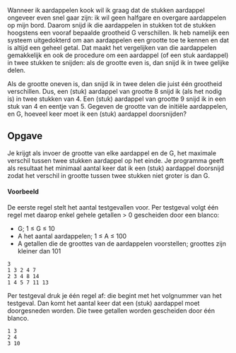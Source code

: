 Wanneer ik aardappelen kook wil ik graag dat de stukken aardappel ongeveer even snel gaar zijn: ik wil geen halfgare en overgare aardappelen op mijn bord. Daarom snijd ik die aardappelen in stukken tot de stukken hoogstens een vooraf bepaalde grootheid G verschillen. Ik heb namelijk een systeem uitgedokterd om aan aardappelen een grootte toe te kennen en dat is altijd een geheel getal. Dat maakt het vergelijken van die aardappelen gemakkelijk en ook de procedure om een aardappel (of een stuk aardappel) in twee stukken te snijden: als de grootte even is, dan snijd ik in twee gelijke delen.

Als de grootte oneven is, dan snijd ik in twee delen die juist  één grootheid verschillen. Dus, een (stuk) aardappel van grootte 8 snijd ik (als het nodig is) in twee stukken van 4. Een (stuk) aardappel van grootte 9 snijd ik in een stuk van 4 en eentje van 5. Gegeven de grootte van de initiële aardappelen, en G, hoeveel keer moet ik een (stuk) aardappel doorsnijden?

## Opgave
Je krijgt als invoer de grootte van elke aardappel en de G, het maximale verschil tussen twee stukken aardappel op het einde. Je programma geeft als resultaat het minimaal aantal keer dat ik een (stuk) aardappel doorsnijd zodat het verschil in grootte tussen twee stukken niet groter is dan G.

#### Voorbeeld

De eerste regel stelt het aantal testgevallen voor. Per testgeval volgt één regel met daarop enkel gehele getallen > 0 gescheiden door een blanco:

- G; 1 ≤ G ≤ 10
- A het aantal aardappelen; 1 ≤ A ≤ 100
- A getallen die de groottes van de aardappelen voorstellen; groottes zijn kleiner dan 101

```
3
1 3 2 4 7
2 3 4 8 14
1 4 5 7 11 13
```

Per testgeval druk je één regel af: die begint met het volgnummer van het testgeval. Dan komt het aantal keer dat een (stuk) aardappel moet doorgesneden worden. Die twee getallen worden gescheiden door één blanco.

```
1 3
2 4
3 10
```